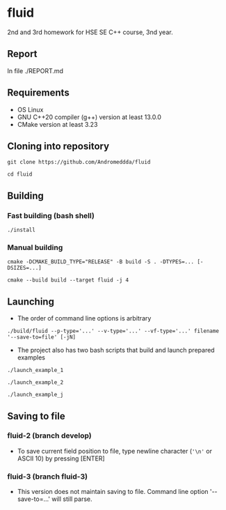 # fluid

2nd and 3rd homework for HSE SE C++ course, 3nd year.

## Report

In file ./REPORT.md

## Requirements

* OS Linux
* GNU C++20 compiler (g++) version at least 13.0.0
* CMake version at least 3.23

## Cloning into repository
```
git clone https://github.com/Andromeddda/fluid
```
```
cd fluid
```

## Building

### Fast building (bash shell)
```
./install
```

### Manual building
```
cmake -DCMAKE_BUILD_TYPE="RELEASE" -B build -S . -DTYPES=... [-DSIZES=...]
```
```
cmake --build build --target fluid -j 4
```

## Launching
* The order of command line options is arbitrary
```
./build/fluid --p-type='...' --v-type='...' --vf-type='...' filename '--save-to=file' [-jN]
```
* The project also has two bash scripts that build and launch prepared examples
```
./launch_example_1
```
```
./launch_example_2
```
```
./launch_example_j
```

## Saving to file
### fluid-2 (branch develop)

* To save current field position to file, type newline character (``'\n'`` or ASCII 10) by pressing [ENTER]

### fluid-3 (branch fluid-3)

* This version does not maintain saving to file. Command line option '--save-to=...' will still parse.
